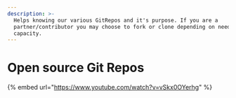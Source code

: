 ```yaml
---
description: >-
  Helps knowing our various GitRepos and it's purpose. If you are a
  partner/contributor you may choose to fork or clone depending on need and
  capacity.
---
```


# Open source Git Repos

{% embed url="https://www.youtube.com/watch?v=vSkx0OYerhg" %}



